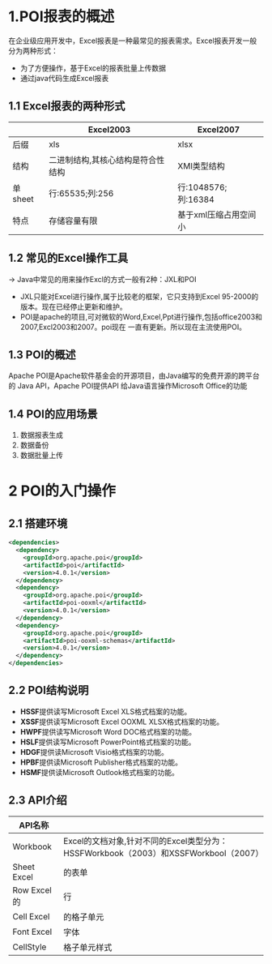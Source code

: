 # 1.POI报表的概述
在企业级应用开发中，Excel报表是一种最常见的报表需求。Excel报表开发一般分为两种形式：
- 为了方便操作，基于Excel的报表批量上传数据
- 通过java代码生成Excel报表

## 1.1 Excel报表的两种形式

 |      |Excel2003|Excel2007|
 |------|--------|---------|
 |后缀|xls|xlsx|
 |结构|二进制结构,其核心结构是符合性结构|XMl类型结构|
 |单sheet|行:65535;列:256|行:1048576;列:16384|
 |特点|存储容量有限|基于xml压缩占用空间小|

## 1.2 常见的Excel操作工具
-> Java中常见的用来操作Excl的方式一般有2种：JXL和POI
- JXL只能对Excel进行操作,属于比较老的框架，它只支持到Excel 95-2000的版本。现在已经停止更新和维护。
- POI是apache的项目,可对微软的Word,Excel,Ppt进行操作,包括office2003和2007,Excl2003和2007。poi现在
一直有更新。所以现在主流使用POI。

## 1.3 POI的概述
Apache POI是Apache软件基金会的开源项目，由Java编写的免费开源的跨平台的 Java API，Apache POI提供API
给Java语言操作Microsoft Office的功能

## 1.4 POI的应用场景
1. 数据报表生成
2. 数据备份
3. 数据批量上传

# 2 POI的入门操作

## 2.1 搭建环境

```xml
<dependencies>
  <dependency>
    <groupId>org.apache.poi</groupId>
    <artifactId>poi</artifactId>
    <version>4.0.1</version>
  </dependency>
  <dependency>
    <groupId>org.apache.poi</groupId>
    <artifactId>poi-ooxml</artifactId>
    <version>4.0.1</version>
  </dependency>
  <dependency>
    <groupId>org.apache.poi</groupId>
    <artifactId>poi-ooxml-schemas</artifactId>
    <version>4.0.1</version>
  </dependency>
</dependencies>
```

## 2.2 POI结构说明

- **HSSF**提供读写Microsoft Excel XLS格式档案的功能。
- **XSSF**提供读写Microsoft Excel OOXML XLSX格式档案的功能。
- **HWPF**提供读写Microsoft Word DOC格式档案的功能。
- **HSLF**提供读写Microsoft PowerPoint格式档案的功能。
- **HDGF**提供读Microsoft Visio格式档案的功能。
- **HPBF**提供读Microsoft Publisher格式档案的功能。
- **HSMF**提供读Microsoft Outlook格式档案的功能。

## 2.3  API介绍


|API名称    |                                 |
|-----------|---------------------------------|
|Workbook   |Excel的文档对象,针对不同的Excel类型分为：HSSFWorkbook（2003）和XSSFWorkbool（2007）|
|Sheet Excel|的表单      |
|Row Excel的|行          |
|Cell Excel |的格子单元  |
|Font Excel |字体        |
|CellStyle  |格子单元样式|

